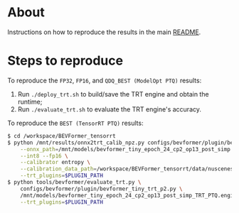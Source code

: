 # About
Instructions on how to reproduce the results in the main [README](../README.md#results).

# Steps to reproduce
To reproduce the `FP32`, `FP16`, and `QDQ_BEST (ModelOpt PTQ)` results:
1. Run `./deploy_trt.sh` to build/save the TRT engine and obtain the runtime;
2. Run `./evaluate_trt.sh` to evaluate the TRT engine's accuracy.

To reproduce the `BEST (TensorRT PTQ)` results:
```sh
$ cd /workspace/BEVFormer_tensorrt
$ python /mnt/results/onnx2trt_calib_npz.py configs/bevformer/plugin/bevformer_tiny_trt_p2.py \
    --onnx_path=/mnt/models/bevformer_tiny_epoch_24_cp2_op13_post_simp.onnx \
    --int8 --fp16 \
    --calibrator entropy \
    --calibration_data_path=/workspace/BEVFormer_tensorrt/data/nuscenes/calib_data.npz \
    --trt_plugins=$PLUGIN_PATH
$ python tools/bevformer/evaluate_trt.py \
    configs/bevformer/plugin/bevformer_tiny_trt_p2.py \
    /mnt/models/bevformer_tiny_epoch_24_cp2_op13_post_simp_TRT_PTQ.engine \
    --trt_plugins=$PLUGIN_PATH
```
